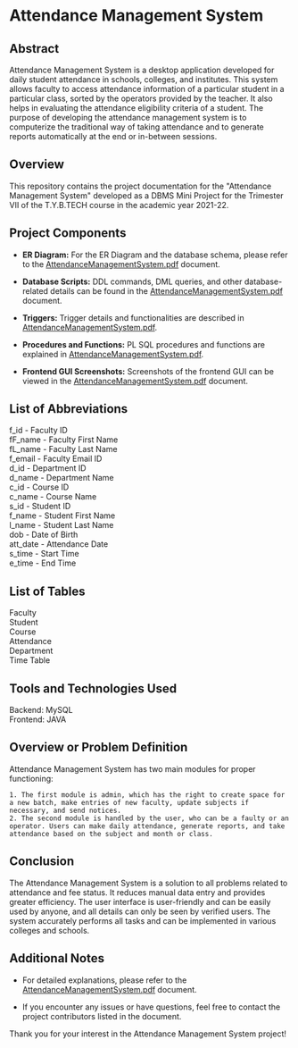 # Attendance Management System

## Abstract
Attendance Management System is a desktop application developed for daily student attendance in schools, colleges, and institutes. This system allows faculty to access attendance information of a particular student in a particular class, sorted by the operators provided by the teacher. It also helps in evaluating the attendance eligibility criteria of a student. The purpose of developing the attendance management system is to computerize the traditional way of taking attendance and to generate reports automatically at the end or in-between sessions.

## Overview

This repository contains the project documentation for the "Attendance Management System" developed as a DBMS Mini Project for the Trimester VII of the T.Y.B.TECH course in the academic year 2021-22.

## Project Components

- **ER Diagram:** For the ER Diagram and the database schema, please refer to the [AttendanceManagementSystem.pdf](AttendanceManagementSystem.pdf) document.

- **Database Scripts:** DDL commands, DML queries, and other database-related details can be found in the [AttendanceManagementSystem.pdf](AttendanceManagementSystem.pdf) document.

- **Triggers:** Trigger details and functionalities are described in [AttendanceManagementSystem.pdf](AttendanceManagementSystem.pdf).

- **Procedures and Functions:** PL SQL procedures and functions are explained in [AttendanceManagementSystem.pdf](AttendanceManagementSystem.pdf).

- **Frontend GUI Screenshots:** Screenshots of the frontend GUI can be viewed in the [AttendanceManagementSystem.pdf](AttendanceManagementSystem.pdf) document.

## List of Abbreviations

f_id - Faculty ID   
fF_name - Faculty First Name    
fL_name - Faculty Last Name     
f_email - Faculty Email ID  
d_id - Department ID    
d_name - Department Name    
c_id - Course ID    
c_name - Course Name    
s_id - Student ID   
f_name - Student First Name     
l_name - Student Last Name      
dob - Date of Birth     
att_date - Attendance Date  
s_time - Start Time     
e_time - End Time   

## List of Tables
Faculty     
Student     
Course      
Attendance      
Department      
Time Table      

## Tools and Technologies Used
Backend: MySQL      
Frontend: JAVA      

## Overview or Problem Definition
Attendance Management System has two main modules for proper functioning:

    1. The first module is admin, which has the right to create space for a new batch, make entries of new faculty, update subjects if necessary, and send notices.     
    2. The second module is handled by the user, who can be a faulty or an operator. Users can make daily attendance, generate reports, and take attendance based on the subject and month or class.       

## Conclusion
The Attendance Management System is a solution to all problems related to attendance and fee status. It reduces manual data entry and provides greater efficiency. The user interface is user-friendly and can be easily used by anyone, and all details can only be seen by verified users. The system accurately performs all tasks and can be implemented in various colleges and schools.

## Additional Notes

- For detailed explanations, please refer to the [AttendanceManagementSystem.pdf](AttendanceManagementSystem.pdf) document.
  
- If you encounter any issues or have questions, feel free to contact the project contributors listed in the document.

Thank you for your interest in the Attendance Management System project!
